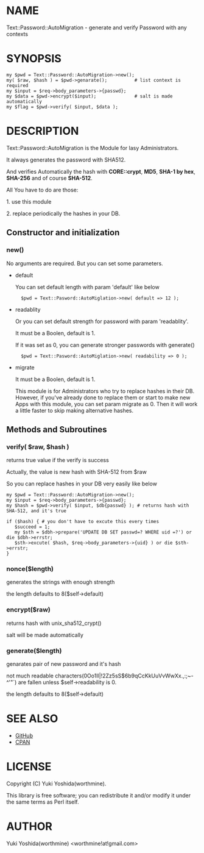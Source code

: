 # NAME

Text::Password::AutoMigration - generate and verify Password with any contexts

# SYNOPSIS

    my $pwd = Text::Password::AutoMigration->new();
    my( $raw, $hash ) = $pwd->genarate();          # list context is required
    my $input = $req->body_parameters->{passwd};
    my $data = $pwd->encrypt($input);              # salt is made automatically
    my $flag = $pwd->verify( $input, $data );

# DESCRIPTION

Text::Password::AutoMigration is the Module for lasy Administrators.

It always generates the password with SHA512.

And verifies Automatically the hash with
**CORE::crypt**, **MD5**, **SHA-1 by hex**, **SHA-256** and of course **SHA-512**.

All You have to do are those:

1\. use this module

2\. replace periodically the hashes in your DB.

## Constructor and initialization

### new()

No arguments are required. But you can set some parameters.

- default

    You can set default length with param 'default' like below

        $pwd = Text::Pasword::AutoMiglation->new( default => 12 );

- readablity

    Or you can set default strength for password with param 'readablity'.

    It must be a Boolen, default is 1.

    If it was set as 0, you can generate stronger passwords with generate()

        $pwd = Text::Pasword::AutoMiglation->new( readability => 0 );

- migrate

    It must be a Boolen, default is 1.

    This module is for Administrators who try to replace hashes in their DB.
    However, if you've already done to replace them or start to make new Apps with this module,
    you can set param migrate as 0. 
    Then it will work a little faster to skip making alternative hashes.

## Methods and Subroutines

### verify( $raw, $hash )

returns true value if the verify is success

Actually, the value is new hash with SHA-512 from $raw

So you can replace hashes in your DB very easily like below

    my $pwd = Text::Password::AutoMigration->new();
    my $input = $req->body_parameters->{passwd};
    my $hash = $pwd->verify( $input, $db{passwd} ); # returns hash with SHA-512, and it's true

    if ($hash) { # you don't have to excute this every times
       $succeed = 1;
       my $sth = $dbh->prepare('UPDATE DB SET passwd=? WHERE uid =?') or die $dbh->errstr;
       $sth->excute( $hash, $req->body_parameters->{uid} ) or die $sth->errstr;
    }

### nonce($length)

generates the strings with enough strength

the length defaults to 8($self->default)

### encrypt($raw)

returns hash with unix\_sha512\_crypt()

salt will be made automatically

### generate($length)

genarates pair of new password and it's hash

not much readable characters(0Oo1Il|!2Zz5sS$6b9qCcKkUuVvWwXx.,:;~-^'"\`) are fallen
unless $self->readability is 0.

the length defaults to 8($self->default)

# SEE ALSO

- [GitHub](https://github.com/worthmine/Text-Password-AutoMigration)
- [CPAN](http://search.cpan.org/perldoc?Text%3A%3APassword%3A%3AAutoMigration)

# LICENSE

Copyright (C) Yuki Yoshida(worthmine).

This library is free software; you can redistribute it and/or modify
it under the same terms as Perl itself.

# AUTHOR

Yuki Yoshida(worthmine) &lt;worthmine!at!gmail.com>

